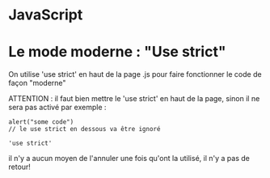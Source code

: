 # JavaScript

# Le mode moderne : "Use strict"

On utilise 'use strict' en haut de la page .js pour faire fonctionner le code de façon "moderne"

ATTENTION : il faut bien mettre le 'use strict' en haut de la page, sinon il ne sera pas activé par exemple :
```
alert("some code")
// le use strict en dessous va être ignoré

'use strict'
```
il n'y a aucun moyen de l'annuler une fois qu'ont la utilisé, il n'y a pas de retour! 


